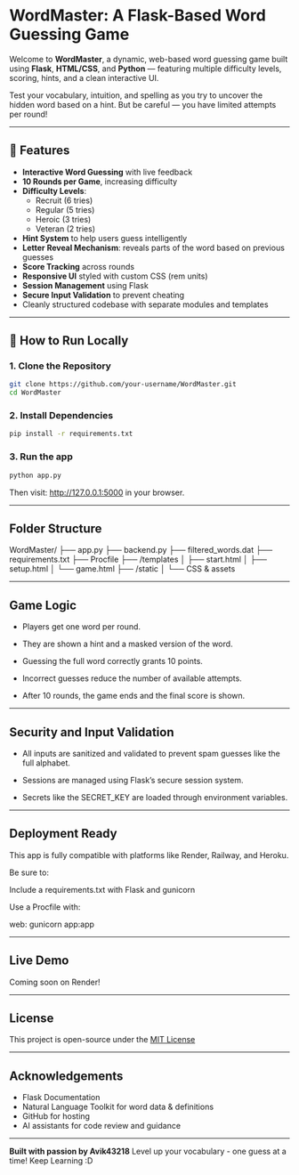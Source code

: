 # WordMaster: A Flask-Based Word Guessing Game

Welcome to **WordMaster**, a dynamic, web-based word guessing game built using **Flask**, **HTML/CSS**, and **Python** — featuring multiple difficulty levels, scoring, hints, and a clean interactive UI.

Test your vocabulary, intuition, and spelling as you try to uncover the hidden word based on a hint. But be careful — you have limited attempts per round!

---

## 🎯 Features

- **Interactive Word Guessing** with live feedback
- **10 Rounds per Game**, increasing difficulty
- **Difficulty Levels**:
  - Recruit (6 tries)
  - Regular (5 tries)
  - Heroic (3 tries)
  - Veteran (2 tries)
- **Hint System** to help users guess intelligently
- **Letter Reveal Mechanism**: reveals parts of the word based on previous guesses
- **Score Tracking** across rounds
- **Responsive UI** styled with custom CSS (rem units)
- **Session Management** using Flask
- **Secure Input Validation** to prevent cheating
- Cleanly structured codebase with separate modules and templates

---

## 🚀 How to Run Locally

### 1. Clone the Repository
```bash
git clone https://github.com/your-username/WordMaster.git
cd WordMaster
```
### 2. Install Dependencies
```bash
pip install -r requirements.txt
```
### 3. Run the app
```bash
python app.py
```
Then visit: http://127.0.0.1:5000 in your browser.

---

## Folder Structure

WordMaster/
├── app.py
├── backend.py
├── filtered_words.dat
├── requirements.txt
├── Procfile
├── /templates
│   ├── start.html
│   ├── setup.html
│   └── game.html
├── /static
│   └── CSS & assets

---

## Game Logic

- Players get one word per round.

- They are shown a hint and a masked version of the word.

- Guessing the full word correctly grants 10 points.

- Incorrect guesses reduce the number of available attempts.

- After 10 rounds, the game ends and the final score is shown.

---

## Security and Input Validation

- All inputs are sanitized and validated to prevent spam guesses like the full alphabet.

- Sessions are managed using Flask’s secure session system.

- Secrets like the SECRET_KEY are loaded through environment variables.

---

## Deployment Ready

This app is fully compatible with platforms like Render, Railway, and Heroku.

Be sure to:

Include a requirements.txt with Flask and gunicorn

Use a Procfile with:

web: gunicorn app:app

---

## Live Demo

Coming soon on Render!

---

## License

This project is open-source under the [MIT License]()

---

## Acknowledgements

- Flask Documentation
- Natural Language Toolkit for word data & definitions
- GitHub for hosting
- AI assistants for code review and guidance

---

**Built with passion by Avik43218**
Level up your vocabulary - one guess at a time!
Keep Learning :D
